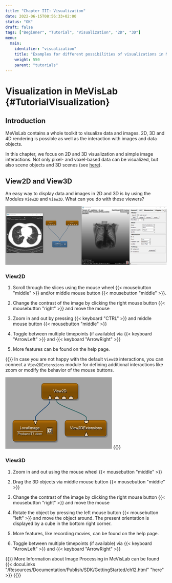 ```yaml
---
title: "Chapter III: Visualization"
date: 2022-06-15T08:56:33+02:00
status: "OK"
draft: false
tags: ["Beginner", "Tutorial", "Visualization", "2D", "3D"]
menu: 
  main:
    identifier: "visualization"
    title: "Examples for different possibilities of visualizations in MeVisLab."
    weight: 550
    parent: "tutorials"
---
```

# Visualization in MeVisLab {#TutorialVisualization}
## Introduction
MeVisLab contains a whole toolkit to visualize data and images. 2D, 3D and 4D rendering is possible as well as the interaction with images and data objects.

In this chapter, we focus on 2D and 3D visualization and simple image interactions. Not only pixel- and voxel-based data can be visualized, but also scene objects and 3D scenes (see [here](/tutorials/openinventor#TutorialOpenInventorModules)).

## View2D and View3D

An easy way to display data and images in 2D and 3D is by using the Modules `View2D` and `View3D`. What can you do with these viewers?

![View2D and View3D](/images/tutorials/visualization/V0.png "View2D and View3D")

### View2D

1. Scroll through the slices using the mouse wheel {{< mousebutton "middle" >}}  and/or middle mouse button {{< mousebutton "middle" >}}.

2. Change the contrast of the image by clicking the right mouse button {{< mousebutton "right" >}} and move the mouse

3. Zoom in and out by pressing {{< keyboard "CTRL" >}} and middle mouse button {{< mousebutton "middle" >}}

4. Toggle between multiple timepoints (if available) via {{< keyboard "ArrowLeft" >}} and {{< keyboard "ArrowRight" >}}

5. More features can be found on the help page.

{{<alert class="info" caption="Additional Information">}}
In case you are not happy with the default `View2D` interactions, you can connect a `View2DExtensions` module for defining additional interactions like zoom or modify the behavior of the mouse buttons.

![View2DExtensions](/images/tutorials/visualization/V0a.png "View2DExtensions")
{{</alert>}}

### View3D

1. Zoom in and out using the mouse wheel {{< mousebutton "middle" >}}

2. Drag the 3D objects via middle mouse button {{< mousebutton "middle" >}}

3. Change the contrast of the image by clicking the right mouse button {{< mousebutton "right" >}} and move the mouse

4. Rotate the object by pressing the left mouse button {{< mousebutton "left" >}} and move the object around. The present orientation is displayed by a cube in the bottom right corner.

5. More features, like recording movies, can be found on the help page.

6. Toggle between multiple timepoints (if available) via {{< keyboard "ArrowLeft" >}} and {{< keyboard "ArrowRight" >}}

{{<alert class="info" caption="Additional Information">}}
More Information about Image Processing in MeVisLab can be found {{< docuLinks "/Resources/Documentation/Publish/SDK/GettingStarted/ch12.html" "here" >}}
{{</alert>}}

